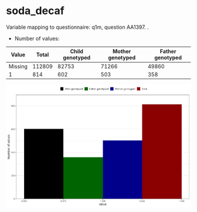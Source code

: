 # soda_decaf
Variable mapping to questionnaire: q1m, question AA1397.
.
- Number of values:

| Value | Total | Child genotyped | Mother genotyped | Father genotyped |
| ----- | ----- | --------------- | ---------------- | ---------------- |
| Missing | 112809 | 82753 | 71266 | 49860 |
| 1 | 814 | 602 | 503 |358 |



![](soda_decaf_n.png)



